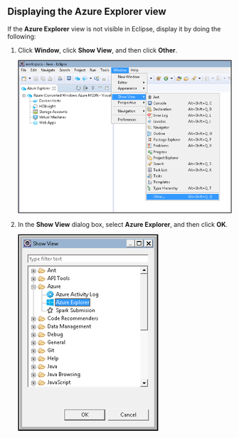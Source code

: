 ## Displaying the Azure Explorer view

If the **Azure Explorer** view is not visible in Eclipse, display it by doing the following:

1. Click **Window**, click **Show View**, and then click **Other**.

   ![Show View command](../media/show-azure-explorer/show-az-exp-01.png)

2. In the **Show View** dialog box, select **Azure Explorer**, and then click **OK**.

   ![Show View dialog box](../media/show-azure-explorer/show-az-exp-02.png)

